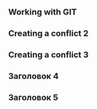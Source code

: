 ### Working with GIT 
### Creating a conflict 2
### Creating a conflict 3
### Заголовок 4
### Заголовок 5